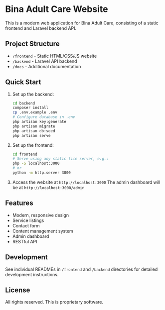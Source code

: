 # Bina Adult Care Website

This is a modern web application for Bina Adult Care, consisting of a static frontend and Laravel backend API.

## Project Structure

- `/frontend` - Static HTML/CSS/JS website
- `/backend` - Laravel API backend
- `/docs` - Additional documentation

## Quick Start

1. Set up the backend:
   ```bash
   cd backend
   composer install
   cp .env.example .env
   # Configure database in .env
   php artisan key:generate
   php artisan migrate
   php artisan db:seed
   php artisan serve
   ```

2. Set up the frontend:
   ```bash
   cd frontend
   # Serve using any static file server, e.g.:
   php -S localhost:3000
   # or
   python -m http.server 3000
   ```

3. Access the website at `http://localhost:3000`
   The admin dashboard will be at `http://localhost:3000/admin`

## Features

- Modern, responsive design
- Service listings
- Contact form
- Content management system
- Admin dashboard
- RESTful API

## Development

See individual READMEs in `/frontend` and `/backend` directories for detailed development instructions.

## License

All rights reserved. This is proprietary software.